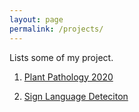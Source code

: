 ```yaml
---
layout: page
permalink: /projects/
---
```


Lists some of my project. 

1. [Plant Pathology 2020](https://github.com/buffyhridoy/plant-pathology-2020)

2. [Sign Language Deteciton](https://github.com/buffyhridoy/Sign-Language-Detection-using-ACTION-RECOGNITION-with-Python--LSTM-Deep-Learning-Model)



